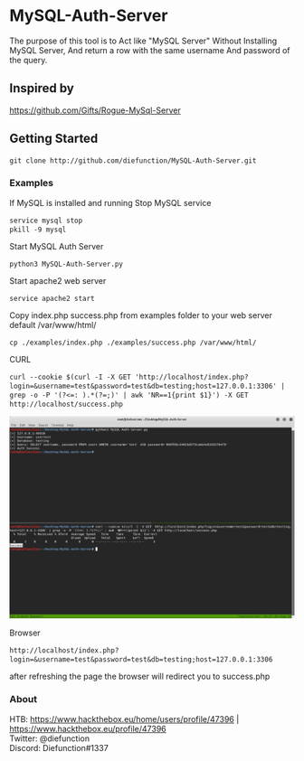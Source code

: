 # MySQL-Auth-Server

The purpose of this tool is to Act like "MySQL Server" Without Installing MySQL Server, And return a row with the same username And password of the query.

## Inspired by
https://github.com/Gifts/Rogue-MySql-Server

## Getting Started

```
git clone http://github.com/diefunction/MySQL-Auth-Server.git
```

### Examples
If MySQL is installed and running
Stop MySQL service
```
service mysql stop
pkill -9 mysql
```
Start MySQL Auth Server
```
python3 MySQL-Auth-Server.py
```
Start apache2 web server
```
service apache2 start
```
Copy index.php success.php from examples folder to your web server default /var/www/html/
```
cp ./examples/index.php ./examples/success.php /var/www/html/
```
CURL
```
curl --cookie $(curl -I -X GET 'http://localhost/index.php?login=&username=test&password=test&db=testing;host=127.0.0.1:3306' | grep -o -P '(?<=: ).*(?=;)' | awk 'NR==1{print $1}') -X GET http://localhost/success.php
```
![Curl Example Image](https://raw.githubusercontent.com/DieFunction/MySQL-Auth-Server/master/examples/img.png)

Browser
```
http://localhost/index.php?login=&username=test&password=test&db=testing;host=127.0.0.1:3306
```
after refreshing the page the browser will redirect you to success.php


### About

HTB: https://www.hackthebox.eu/home/users/profile/47396 | https://www.hackthebox.eu/profile/47396 <br />
Twitter: @diefunction <br />
Discord: Diefunction#1337
